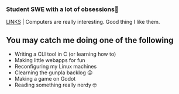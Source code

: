 ### Student SWE with a lot of obsessions👋

[LINKS](https://link.ruz.fyi) | Computers are really interesting. Good thing I like them.

## You may catch me doing one of the following
- Writing a CLI tool in C (or learning how to)
- Making little webapps for fun
- Reconfiguring my Linux machines
- Clearning the gunpla backlog 😐
- Making a game on Godot
- Reading something really nerdy 🤓
